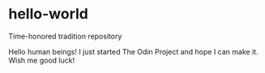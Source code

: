 # hello-world
Time-honored tradition repository

Hello human beings!
I just started The Odin Project and hope I can make it. Wish me good luck!
